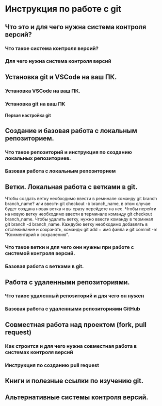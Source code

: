 # Инструкция по работе с git

## Что это и для чего нужна система контроля версий?

### Что такое система контроля версий?

### Для чего нужна система контроля версий

## Установка git и VSCode на ваш ПК.

### Установка VSCode на ваш ПК.

### Установка git на ваш ПК

#### Первая настройка git

## Создание и базовая работа с локальным репозиторием.

### Что такое репозиторий и инструкция по созданию локальных репозиториев.

### Базовая работа с локальным репозиторием

## Ветки. Локальная работа с ветками в git.

Чтобы создать ветку необходимо ввести в реминале команду git branch branch_name? или ввести git checkout -b branch_name, в этом случае будет создана новая ветка и вы сразу перейдете на нее. 
Чтобы перейти на новую ветку необходимо ввести в терминале команду git checkout branch_name.
Чтобы удалить ветку, нужно ввести команду в терминал git branch -d branch_name.
Каждубю ветку необходимо добавлять в отслеживание и сохранять, команды git add + имя файла и git commit -m "Комментарий к сохранению".

### Что такое ветки и для чего они нужны при работе с системой контроля версий.

### Базовая работа с ветками в git.

## Работа с удаленными репозиториями.

### Что такое удаленный репозиторий и для чего он нужен

### Базовая работа с удаленными репозиториями GitHub

## Совместная работа над проектом (fork, pull request)

### Как строится и для чего нужна совместная работа в системах контроля версий

### Инструкция по созданию pull request

## Книги и полезные ссылки по изучению git.

## Альтернативные системы контроля версий.
